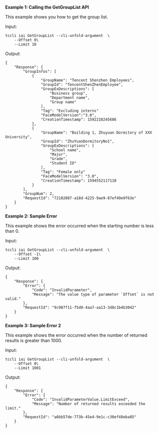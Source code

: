 **Example 1: Calling the GetGroupList API**

This example shows you how to get the group list.

Input: 

```
tccli iai GetGroupList --cli-unfold-argument  \
    --Offset 0\
    --Limit 10
```

Output: 
```
{
    "Response": {
        "GroupInfos": [
            {
                "GroupName": "Tencent Shenzhen Employees",
                "GroupId": "TencentShenZhenEmployee",
                "GroupExDescriptions": [
                    "Business group",
                    "Department name",
                    "Group name"
                ],
                "Tag": "Excluding interns"
                "FaceModelVersion":"3.0",
                "CreationTimestamp": 1592210245686
            },
            {
                "GroupName": "Building 1, Zhuyuan Dormitory of XXX University",
                "GroupId": "ZhuYuanDormitoryNo1",
                "GroupExDescriptions": [
                    "School name",
                    "Major",
                    "Grade",
                    "Student ID"
                ],
                "Tag": "Female only"
                "FaceModelVersion": "3.0",
                "CreationTimestamp": 1594552117118
            }
        ],
        "GroupNum": 2,
        "RequestId": "72102087-a18d-4225-9ae9-87ef49e9f63e"
    }
}
```

**Example 2: Sample Error**

This example shows the error occurred when the starting number is less than 0.

Input: 

```
tccli iai GetGroupList --cli-unfold-argument  \
    --Offset -1\
    --Limit 100
```

Output: 
```
{
    "Response": {
        "Error": {
            "Code": "InvalidParameter",
            "Message": "The value type of parameter `Offset` is not valid."
        },
        "RequestId": "9c987f11-f5d0-4aa7-aa13-3d8c1b4b3042"
    }
}
```

**Example 3: Sample Error 2**

This example shows the error occurred when the number of returned results is greater than 1000.

Input: 

```
tccli iai GetGroupList --cli-unfold-argument  \
    --Offset 0\
    --Limit 1001
```

Output: 
```
{
    "Response": {
        "Error": {
            "Code": "InvalidParameterValue.LimitExceed",
            "Message": "Number of returned results exceeded the limit."
        },
        "RequestId": "a6bb57de-773b-45e4-9e1c-c30ef48eba85"
    }
}
```

